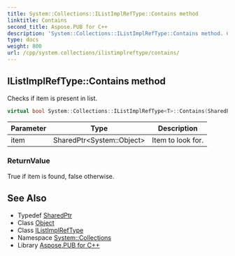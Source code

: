 ```yaml
---
title: System::Collections::IListImplRefType::Contains method
linktitle: Contains
second_title: Aspose.PUB for C++
description: 'System::Collections::IListImplRefType::Contains method. Checks if item is present in list in C++.'
type: docs
weight: 800
url: /cpp/system.collections/ilistimplreftype/contains/
---
```

## IListImplRefType::Contains method


Checks if item is present in list.

```cpp
virtual bool System::Collections::IListImplRefType<T>::Contains(SharedPtr<System::Object> item) const override
```


| Parameter | Type | Description |
| --- | --- | --- |
| item | SharedPtr\<System::Object\> | Item to look for. |

### ReturnValue

True if item is found, false otherwise.

## See Also

* Typedef [SharedPtr](../../../system/sharedptr/)
* Class [Object](../../../system/object/)
* Class [IListImplRefType](../)
* Namespace [System::Collections](../../)
* Library [Aspose.PUB for C++](../../../)
